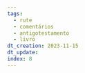 ```yaml
---
tags:
  - rute
  - comentários
  - antigotestamento
  - livro
dt_creation: 2023-11-15
dt_update: 
index: 8
---
```

